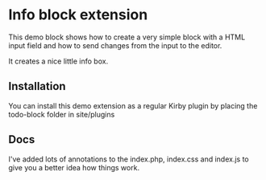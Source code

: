 # Info block extension

This demo block shows how to create a very simple block with a HTML input field and how to send changes from the input to the editor.

It creates a nice little info box.

## Installation

You can install this demo extension as a regular Kirby plugin by placing the todo-block folder in site/plugins

## Docs

I've added lots of annotations to the index.php, index.css and index.js to give you a better idea how things work.
